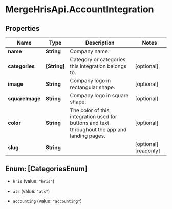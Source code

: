# MergeHrisApi.AccountIntegration

## Properties

Name | Type | Description | Notes
------------ | ------------- | ------------- | -------------
**name** | **String** | Company name. | 
**categories** | **[String]** | Category or categories this integration belongs to. | [optional] 
**image** | **String** | Company logo in rectangular shape. | [optional] 
**squareImage** | **String** | Company logo in square shape. | [optional] 
**color** | **String** | The color of this integration used for buttons and text throughout the app and landing pages. | [optional] 
**slug** | **String** |  | [optional] [readonly] 



## Enum: [CategoriesEnum]


* `hris` (value: `"hris"`)

* `ats` (value: `"ats"`)

* `accounting` (value: `"accounting"`)




